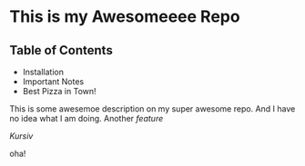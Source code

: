 This is my Awesomeeee Repo
===========================

## Table of Contents

- Installation
- Important Notes
- Best Pizza in Town!

This is some awesemoe description on my super awesome repo.
And I have no idea what I  am doing.
Another _feature_

*Kursiv*

oha!
